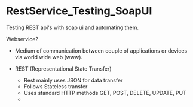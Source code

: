 # RestService_Testing_SoapUI
Testing REST api's with soap ui and automating them.

Webservice?
- Medium of communication between couple of applications or devices via world wide web (www).

- REST (Representational State Transfer)
    - Rest mainly uses JSON for data transfer
    - Follows Stateless transfer
    - Uses standard HTTP methods GET, POST, DELETE, UPDATE, PUT
    - 